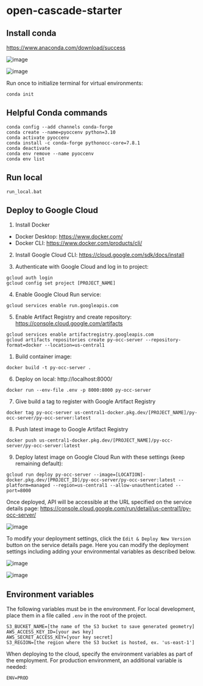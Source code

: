 # open-cascade-starter

## Install conda

https://www.anaconda.com/download/success

![image](https://github.com/user-attachments/assets/60114f0d-bf04-40b7-b989-85fc4945655a)

![image](https://github.com/user-attachments/assets/5a89bde5-3fa4-4a93-9b84-1009996fda73)

Run once to initialize terminal for virtual environments:

```
conda init
```

## Helpful Conda commands

```
conda config --add channels conda-forge
conda create --name=pyoccenv python=3.10
conda activate pyoccenv
conda install -c conda-forge pythonocc-core=7.8.1
conda deactivate
conda env remove --name pyoccenv
conda env list
```

## Run local

```
run_local.bat
```

## Deploy to Google Cloud

1. Install Docker

- Docker Desktop: https://www.docker.com/
- Docker CLI: https://www.docker.com/products/cli/

2. Install Google Cloud CLI: https://cloud.google.com/sdk/docs/install

3. Authenticate with Google Cloud and log in to project:

```
gcloud auth login
gcloud config set project [PROJECT_NAME]
```

4. Enable Google Cloud Run service:

```
gcloud services enable run.googleapis.com
```

5. Enable Artifact Registry and create repository: https://console.cloud.google.com/artifacts

```
gcloud services enable artifactregistry.googleapis.com
gcloud artifacts repositories create py-occ-server --repository-format=docker --location=us-central1
```

1. Build container image:

```
docker build -t py-occ-server .
```

6. Deploy on local: http://localhost:8000/

```
docker run --env-file .env -p 8000:8000 py-occ-server
```

7. Give build a tag to register with Google Artifact Registry

```
docker tag py-occ-server us-central1-docker.pkg.dev/[PROJECT_NAME]/py-occ-server/py-occ-server:latest
```

8. Push latest image to Google Artifact Registry

```
docker push us-central1-docker.pkg.dev/[PROJECT_NAME]/py-occ-server/py-occ-server:latest
```

9. Deploy latest image on Google Cloud Run with these settings (keep remaining default):

```
gcloud run deploy py-occ-server --image=[LOCATION]-docker.pkg.dev/[PROJECT_ID]/py-occ-server/py-occ-server:latest --platform=managed --region=us-central1 --allow-unauthenticated --port=8000
```

Once deployed, API will be accessible at the URL specified on the service details page: https://console.cloud.google.com/run/detail/us-central1/py-occ-server/

![image](https://github.com/user-attachments/assets/549f8500-0887-4603-bb6d-790b956380d6)

To modify your deployment settings, click the `Edit & Deploy New Version` button on the service details page. Here you can modify the deployment settings including adding your environmental variables as described below.

![image](https://github.com/user-attachments/assets/ef3081a4-55b6-47ad-aef0-69678fd55c3e)

![image](https://github.com/user-attachments/assets/369adf18-5c98-4658-b979-60b97af064cb)

## Environment variables

The following variables must be in the environment. For local development, place them in a file called `.env` in the root of the project.

```
S3_BUCKET_NAME=[the name of the S3 bucket to save generated geometry]
AWS_ACCESS_KEY_ID=[your aws key]
AWS_SECRET_ACCESS_KEY=[your key secret]
S3_REGION=[the region where the S3 bucket is hosted, ex. 'us-east-1']
```

When deploying to the cloud, specify the environment variables as part of the employment. For production environment, an additional variable is needed:

```
ENV=PROD
```
